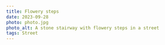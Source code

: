 ```yaml
---
title: Flowery steps
date: 2023-09-28
photo: photo.jpg
photo_alt: A stone stairway with flowery steps in a street
tags: Street
---
```

